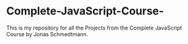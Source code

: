 # Complete-JavaScript-Course-
This is my repository for all the Projects from the Complete JavaScript Course by Jonas Schmedtmann.
